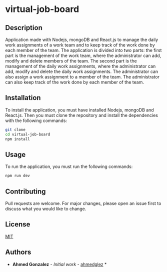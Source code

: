# virtual-job-board

## Description

Application made with Nodejs, mongoDB and React.js to manage the daily work assignments of a work team and to keep track of the work done by each member of the team. The application is divided into two parts: the first part is the management of the work team, where the administrator can add, modify and delete members of the team. The second part is the management of the daily work assignments, where the administrator can add, modify and delete the daily work assignments. The administrator can also assign a work assignment to a member of the team. The administrator can also keep track of the work done by each member of the team.

## Installation

To install the application, you must have installed Nodejs, mongoDB and React.js. Then you must clone the repository and install the dependencies with the following commands:

```bash
git clone
cd virtual-job-board
npm install
```

## Usage

To run the application, you must run the following commands:

```bash
npm run dev
```

## Contributing

Pull requests are welcome. For major changes, please open an issue first to discuss what you would like to change.

## License

[MIT](https://choosealicense.com/licenses/mit/)

## Authors

- **Ahmed Gonzalez** - _Initial work_ - [ahmedglez](https://github.com/ahmedglez) \*
